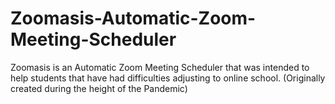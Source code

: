 # Zoomasis-Automatic-Zoom-Meeting-Scheduler
Zoomasis is an Automatic Zoom Meeting Scheduler that was intended to help students that have had difficulties adjusting to online school. (Originally created during the height of the Pandemic)
